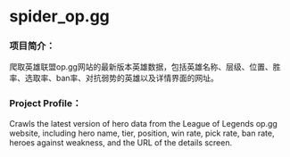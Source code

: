 # spider_op.gg

### 项目简介：
爬取英雄联盟op.gg网站的最新版本英雄数据，包括英雄名称、层级、位置、胜率、选取率、ban率、对抗弱势的英雄以及详情界面的网址。
### Project Profile：
Crawls the latest version of hero data from the League of Legends op.gg website, including hero name, tier, position, win rate, pick rate, ban rate, heroes against weakness, and the URL of the details screen.



